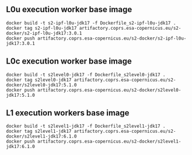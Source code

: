 
## L0u execution worker base image

```
docker build -t s2-ipf-l0u-jdk17 -f Dockerfile_s2-ipf-l0u-jdk17 .
docker tag s2-ipf-l0u-jdk17 artifactory.coprs.esa-copernicus.eu/s2-docker/s2-ipf-l0u-jdk17:3.0.1
docker push artifactory.coprs.esa-copernicus.eu/s2-docker/s2-ipf-l0u-jdk17:3.0.1 
```

## L0c execution worker base image

```
docker build -t s2level0-jdk17 -f Dockerfile_s2level0-jdk17 .
docker tag s2level0-jdk17 artifactory.coprs.esa-copernicus.eu/s2-docker/s2level0-jdk17:5.1.0
docker push artifactory.coprs.esa-copernicus.eu/s2-docker/s2level0-jdk17:5.1.0 
```

## L1 execution workers base image

```
docker build -t s2level1-jdk17 -f Dockerfile_s2level1-jdk17 .
docker tag s2level1-jdk17 artifactory.coprs.esa-copernicus.eu/s2-docker/s2level1-jdk17:6.1.0
docker push artifactory.coprs.esa-copernicus.eu/s2-docker/s2level1-jdk17:6.1.0
```
